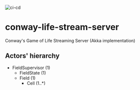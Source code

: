 ![ci-cd](https://github.com/fedor-malyshkin/conway-life-stream-server/workflows/ci-cd/badge.svg)

# conway-life-stream-server
Conway's Game of Life Streaming Server (Akka implementation)


## Actors' hierarchy
* FieldSupervisor (1)
    * FieldState (1)
    * Field (1) 
        * Cell (1..*)
    